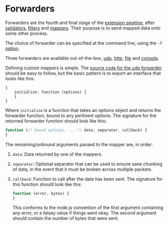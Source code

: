 # Forwarders

Forwarders are the fourth
and final
stage of the
[extension pipeline][extensions],
after
[validators],
[filters]
and [mappers].
Their purpose
is to send
mapped data
onto some other process.

The choice of forwarder
can be specified
at the command line,
using the `-f` [option].

Three forwarders
are available out-of-the-box,
[udp],
[http],
[file] and
[console].

Defining custom mappers is simple.
The [source code for the udp forwarder][src]
should be easy to follow,
but the basic pattern
is to export an interface
that looks like this:

```javscript
{
    initialise: function (options) {
    }
}
```

Where `initialise` is a function
that takes an options object
and returns the forwarder function,
bound to any pertinent options.
The signature for
the returned forwarder function
should look like this:

```javascript
function (/* bound options, ... */ data, separator, callback) {
}
```

The remaining/unbound arguments
passed to the mapper
are, in order:

1. `data`:
   Data returned by one of the mappers.

2. `separator`:
   Optional separator
   that can be used
   to ensure
   sane chunking of data,
   in the event that
   it must be broken
   across multiple packets.

3. `callback`:
   Function to call
   after the data has been sent.
   The signature for this function
   should look like this:
   ```javascript
   function (error, bytes) {
   }
   ```
   This conforms to
   the node.js convention
   of the first argument
   containing any error,
   or a falsey value
   if things went okay.
   The second argument
   should contain
   the number of bytes
   that were sent.

[extensions]: ../extensions.md
[validators]: ../validators/README.md
[filters]: ../filters/README.md
[mappers]: ../mappers/README.md
[option]: ../../README.md#from-the-command-line
[udp]: udp.md
[http]: http.md
[file]: file.md
[console]: console.md
[src]: ../../src/forwarders/udp.js


